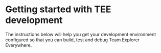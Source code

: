 # Getting started with TEE development
The instructions below will help you get your development environment configured so that you can build, test and debug Team Explorer Everywhere.
